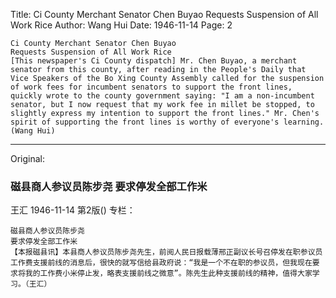 Title: Ci County Merchant Senator Chen Buyao Requests Suspension of All Work Rice
Author: Wang Hui
Date: 1946-11-14
Page: 2

    Ci County Merchant Senator Chen Buyao
    Requests Suspension of All Work Rice
    [This newspaper's Ci County dispatch] Mr. Chen Buyao, a merchant senator from this county, after reading in the People's Daily that Vice Speakers of the Bo Xing County Assembly called for the suspension of work fees for incumbent senators to support the front lines, quickly wrote to the county government saying: "I am a non-incumbent senator, but I now request that my work fee in millet be stopped, to slightly express my intention to support the front lines." Mr. Chen's spirit of supporting the front lines is worthy of everyone's learning. (Wang Hui)



<hr /> 

Original: 


### 磁县商人参议员陈步尧  要求停发全部工作米
王汇
1946-11-14
第2版()
专栏：

    磁县商人参议员陈步尧
    要求停发全部工作米
    【本报磁县讯】本县商人参议员陈步尧先生，前阅人民日报载薄邢正副议长号召停发在职参议员工作费支援前线的消息后，很快的就写信给县政府说：“我是一个不在职的参议员，但我现在要求将我的工作费小米停止发，略表支援前线之微意”。陈先生此种支援前线的精神，值得大家学习。（王汇）
